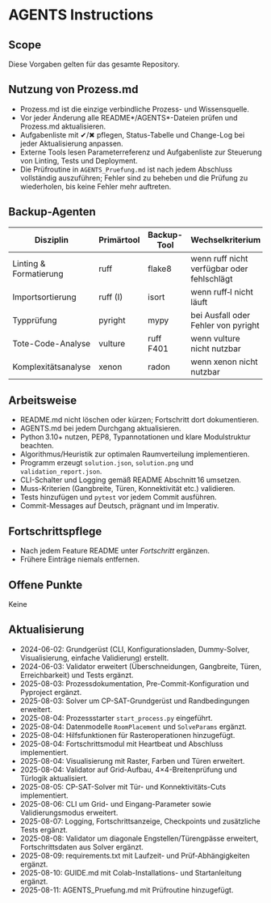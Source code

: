 # AGENTS Instructions

## Scope
Diese Vorgaben gelten für das gesamte Repository.

## Nutzung von Prozess.md
- Prozess.md ist die einzige verbindliche Prozess- und Wissensquelle.
- Vor jeder Änderung alle README*/AGENTS*-Dateien prüfen und Prozess.md aktualisieren.
- Aufgabenliste mit ✔/✖ pflegen, Status-Tabelle und Change-Log bei jeder Aktualisierung anpassen.
- Externe Tools lesen Parameterreferenz und Aufgabenliste zur Steuerung von Linting, Tests und Deployment.
- Die Prüfroutine in `AGENTS_Pruefung.md` ist nach jedem Abschluss vollständig auszuführen; Fehler sind zu beheben und die Prüfung zu wiederholen, bis keine Fehler mehr auftreten.

## Backup-Agenten
| Disziplin            | Primärtool | Backup-Tool | Wechselkriterium                         |
|----------------------|-----------|-------------|-----------------------------------------|
| Linting & Formatierung| ruff      | flake8      | wenn ruff nicht verfügbar oder fehlschlägt |
| Importsortierung     | ruff (I)  | isort       | wenn ruff‑I nicht läuft                 |
| Typprüfung           | pyright   | mypy        | bei Ausfall oder Fehler von pyright     |
| Tote-Code-Analyse    | vulture   | ruff F401   | wenn vulture nicht nutzbar              |
| Komplexitätsanalyse  | xenon     | radon       | wenn xenon nicht nutzbar                |

## Arbeitsweise
- README.md nicht löschen oder kürzen; Fortschritt dort dokumentieren.
- AGENTS.md bei jedem Durchgang aktualisieren.
- Python 3.10+ nutzen, PEP8, Typannotationen und klare Modulstruktur beachten.
- Algorithmus/Heuristik zur optimalen Raumverteilung implementieren.
- Programm erzeugt `solution.json`, `solution.png` und `validation_report.json`.
- CLI-Schalter und Logging gemäß README Abschnitt 16 umsetzen.
- Muss-Kriterien (Gangbreite, Türen, Konnektivität etc.) validieren.
- Tests hinzufügen und `pytest` vor jedem Commit ausführen.
- Commit-Messages auf Deutsch, prägnant und im Imperativ.

## Fortschrittspflege
- Nach jedem Feature README unter *Fortschritt* ergänzen.
- Frühere Einträge niemals entfernen.

## Offene Punkte
Keine

## Aktualisierung
- 2024-06-02: Grundgerüst (CLI, Konfigurationsladen, Dummy-Solver, Visualisierung, einfache Validierung) erstellt.
- 2024-06-03: Validator erweitert (Überschneidungen, Gangbreite, Türen, Erreichbarkeit) und Tests ergänzt.
- 2025-08-03: Prozessdokumentation, Pre-Commit-Konfiguration und Pyproject ergänzt.
- 2025-08-03: Solver um CP-SAT-Grundgerüst und Randbedingungen erweitert.
- 2025-08-04: Prozessstarter `start_process.py` eingeführt.
- 2025-08-04: Datenmodelle `RoomPlacement` und `SolveParams` ergänzt.
- 2025-08-04: Hilfsfunktionen für Rasteroperationen hinzugefügt.
- 2025-08-04: Fortschrittsmodul mit Heartbeat und Abschluss implementiert.
- 2025-08-04: Visualisierung mit Raster, Farben und Türen erweitert.
- 2025-08-04: Validator auf Grid-Aufbau, 4×4-Breitenprüfung und Türlogik aktualisiert.
- 2025-08-05: CP-SAT-Solver mit Tür- und Konnektivitäts-Cuts implementiert.
- 2025-08-06: CLI um Grid- und Eingang-Parameter sowie Validierungsmodus erweitert.
- 2025-08-07: Logging, Fortschrittsanzeige, Checkpoints und zusätzliche Tests ergänzt.
- 2025-08-08: Validator um diagonale Engstellen/Türengpässe erweitert, Fortschrittsdaten aus Solver ergänzt.
- 2025-08-09: requirements.txt mit Laufzeit- und Prüf-Abhängigkeiten ergänzt.
- 2025-08-10: GUIDE.md mit Colab-Installations- und Startanleitung ergänzt.
- 2025-08-11: AGENTS_Pruefung.md mit Prüfroutine hinzugefügt.
